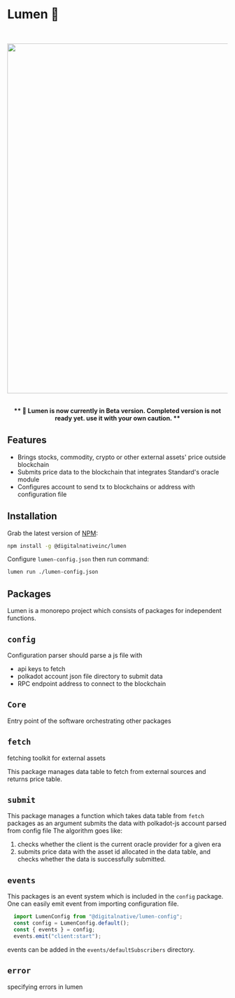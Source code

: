 # Lumen 🔅
<br>
<p align="center">

<img src="https://raw.githubusercontent.com/digitalnativeinc/lumen/main/media/lumen.png" width="800">
<br><br>


<p align="center"><strong>
** 🚨 Lumen is now currently in Beta version. Completed version is not ready yet. use it with your own caution. **</strong>
</p>

## Features

- Brings stocks, commodity, crypto or other external assets' price outside blockchain
- Submits price data to the blockchain that integrates Standard's oracle module
- Configures account to send tx to blockchains or address with configuration file

## Installation

Grab the latest version of [NPM](https://www.npmjs.com/package/@digitalnativeinc/houston):

```sh
npm install -g @digitalnativeinc/lumen
```

Configure `lumen-config.json` then run command:

```bash
lumen run ./lumen-config.json
```

## Packages

Lumen is a monorepo project which consists of packages for independent functions.

## `config`

Configuration parser should parse a js file with
- api keys to fetch 
- polkadot account json file directory to submit data 
- RPC endpoint address to connect to the blockchain 

## `Core`

Entry point of the software orchestrating other packages

## `fetch`

fetching toolkit for external assets

This package manages data table to fetch from external sources and returns price table.

## `submit`

This package manages a function which takes data table from `fetch` packages as an argument submits the data with polkadot-js account parsed from config file
The algorithm goes like:
1. checks whether the client is the current oracle provider for a given era
2. submits price data with the asset id allocated in the data table, and checks whether the data is successfully submitted.

## `events`

This packages is an event system which is included in the `config` package. One can easily emit event from importing configuration file. 

```js
  import LumenConfig from "@digitalnative/lumen-config";
  const config = LumenConfig.default();
  const { events } = config;
  events.emit("client:start");
```

events can be added in the `events/defaultSubscribers` directory. 

## `error`

specifying errors in lumen 
